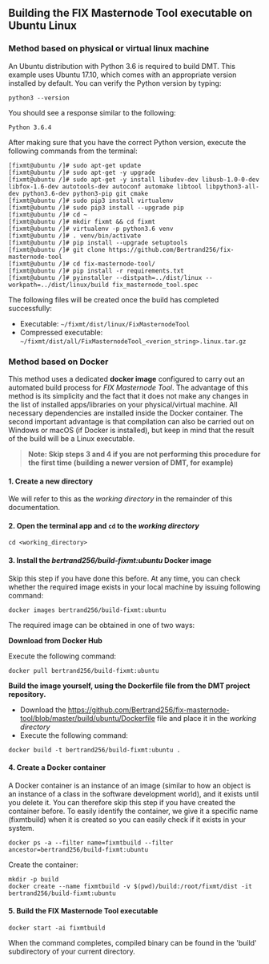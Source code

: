 ## Building the FIX Masternode Tool executable on Ubuntu Linux

### Method based on physical or virtual linux machine

An Ubuntu distribution with Python 3.6 is required to build DMT. This example uses Ubuntu 17.10, which comes with an appropriate version installed by default. You can verify the Python version by typing:

```
python3 --version
```

You should see a response similar to the following:

  `Python 3.6.4`

After making sure that you have the correct Python version, execute the following commands from the terminal:

```
[fixmt@ubuntu /]# sudo apt-get update
[fixmt@ubuntu /]# sudo apt-get -y upgrade
[fixmt@ubuntu /]# sudo apt-get -y install libudev-dev libusb-1.0-0-dev libfox-1.6-dev autotools-dev autoconf automake libtool libpython3-all-dev python3.6-dev python3-pip git cmake
[fixmt@ubuntu /]# sudo pip3 install virtualenv
[fixmt@ubuntu /]# sudo pip3 install --upgrade pip
[fixmt@ubuntu /]# cd ~
[fixmt@ubuntu /]# mkdir fixmt && cd fixmt
[fixmt@ubuntu /]# virtualenv -p python3.6 venv
[fixmt@ubuntu /]# . venv/bin/activate
[fixmt@ubuntu /]# pip install --upgrade setuptools
[fixmt@ubuntu /]# git clone https://github.com/Bertrand256/fix-masternode-tool
[fixmt@ubuntu /]# cd fix-masternode-tool/
[fixmt@ubuntu /]# pip install -r requirements.txt
[fixmt@ubuntu /]# pyinstaller --distpath=../dist/linux --workpath=../dist/linux/build fix_masternode_tool.spec
```

The following files will be created once the build has completed successfully:

* Executable: `~/fixmt/dist/linux/FixMasternodeTool`
* Compressed executable: `~/fixmt/dist/all/FixMasternodeTool_<verion_string>.linux.tar.gz`


### Method based on Docker

This method uses a dedicated **docker image** configured to carry out an automated build process for *FIX Masternode Tool*. The advantage of this method is its simplicity and the fact that it does not make any changes in the list of installed apps/libraries on your physical/virtual machine. All necessary dependencies are installed inside the Docker container. The second important advantage is that compilation can also be carried out on Windows or macOS (if Docker is installed), but keep in mind that the result of the build will be a Linux executable.

> **Note: Skip steps 3 and 4 if you are not performing this procedure for the first time (building a newer version of DMT, for example)**

#### 1. Create a new directory
We will refer to this as the *working directory* in the remainder of this documentation.

#### 2. Open the terminal app and `cd` to the *working directory*

```
cd <working_directory>
```

#### 3. Install the *bertrand256/build-fixmt:ubuntu* Docker image

Skip this step if you have done this before. At any time, you can check whether the required image exists in your local machine by issuing following command:

```
docker images bertrand256/build-fixmt:ubuntu
```

The required image can be obtained in one of two ways:

**Download from Docker Hub**

Execute the following command:

```
docker pull bertrand256/build-fixmt:ubuntu
```

**Build the image yourself, using the Dockerfile file from the DMT project repository.** 

* Download the https://github.com/Bertrand256/fix-masternode-tool/blob/master/build/ubuntu/Dockerfile file and place it in the *working directory*
* Execute the following command:
```
docker build -t bertrand256/build-fixmt:ubuntu .
```

#### 4. Create a Docker container

A Docker container is an instance of an image (similar to how an object is an instance of a class in the software development world), and it exists until you delete it. You can therefore skip this step if you have created the container before. To easily identify the container, we give it a specific name (fixmtbuild) when it is created so you can easily check if it exists in your system.

```
docker ps -a --filter name=fixmtbuild --filter ancestor=bertrand256/build-fixmt:ubuntu
```
Create the container:

``` 
mkdir -p build
docker create --name fixmtbuild -v $(pwd)/build:/root/fixmt/dist -it bertrand256/build-fixmt:ubuntu
```

#### 5. Build the FIX Masternode Tool executable

```
docker start -ai fixmtbuild
```

When the command completes, compiled binary can be found in the 'build' subdirectory of your current directory.
